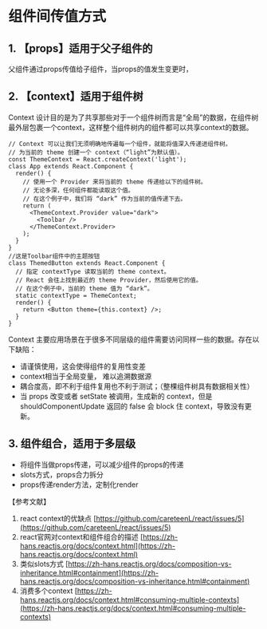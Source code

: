 # 组件间传值方式

## 1. 【props】适用于父子组件的 <a href="#bq3co" id="bq3co"></a>

父组件通过props传值给子组件，当props的值发生变更时，

## 2. 【context】适用于组件树 <a href="#rawrw" id="rawrw"></a>

Context 设计目的是为了共享那些对于一个组件树而言是“全局”的数据，在组件树最外层包裹一个context，这样整个组件树内的组件都可以共享context的数据。

```
// Context 可以让我们无须明确地传遍每一个组件，就能将值深入传递进组件树。
// 为当前的 theme 创建一个 context（“light”为默认值）。
const ThemeContext = React.createContext('light');
class App extends React.Component {
  render() {
    // 使用一个 Provider 来将当前的 theme 传递给以下的组件树。
    // 无论多深，任何组件都能读取这个值。
    // 在这个例子中，我们将 “dark” 作为当前的值传递下去。
    return (
      <ThemeContext.Provider value="dark">
        <Toolbar />
      </ThemeContext.Provider>
    );
  }
}
//这是Toolbar组件中的主题按钮
class ThemedButton extends React.Component {
  // 指定 contextType 读取当前的 theme context。
  // React 会往上找到最近的 theme Provider，然后使用它的值。
  // 在这个例子中，当前的 theme 值为 “dark”。
  static contextType = ThemeContext;
  render() {
    return <Button theme={this.context} />;
  }
}
```

Context 主要应用场景在于很多不同层级的组件需要访问同样一些的数据。存在以下缺陷：

* 请谨慎使用，这会使得组件的复用性变差
* context相当于全局变量， 难以追溯数据源
* 耦合度高，即不利于组件复用也不利于测试；（整棵组件树具有数据相关性）
* 当 props 改变或者 setState 被调用，生成新的 context，但是 shouldComponentUpdate 返回的 false 会 block 住 context，导致没有更新。

## 3. 组件组合，适用于多层级 <a href="#rm2kk" id="rm2kk"></a>

* 将组件当做props传递，可以减少组件的props的传递
* slots方式，props合力拆分
* props传递render方法，定制化render

【参考文献】

1. react context的优缺点 [https://github.com/careteenL/react/issues/5](https://github.com/careteenL/react/issues/5)
2. react官网对context和组件组合的描述 [https://zh-hans.reactjs.org/docs/context.html](https://zh-hans.reactjs.org/docs/context.html)
3. 类似slots方式 [https://zh-hans.reactjs.org/docs/composition-vs-inheritance.html#containment](https://zh-hans.reactjs.org/docs/composition-vs-inheritance.html#containment)
4. 消费多个context [https://zh-hans.reactjs.org/docs/context.html#consuming-multiple-contexts](https://zh-hans.reactjs.org/docs/context.html#consuming-multiple-contexts)
